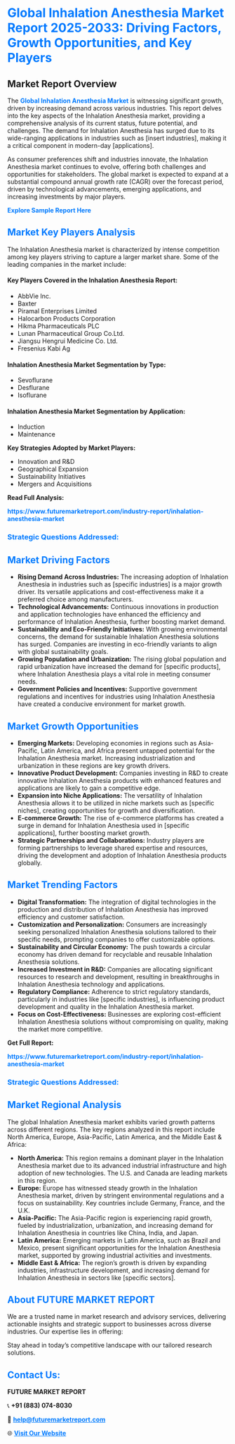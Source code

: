 <h1 style="color: #007BFF;">Global Inhalation Anesthesia Market Report 2025-2033: Driving Factors, Growth Opportunities, and Key Players</h1>

<section id="overview">
<h2>Market Report Overview</h2>
<p>The <a href="https://www.futuremarketreport.com/industry-report/inhalation-anesthesia-market" style="color: #007BFF; text-decoration: none;"><strong>Global Inhalation Anesthesia Market</strong></a> is witnessing significant growth, driven by increasing demand across various industries. This report delves into the key aspects of the Inhalation Anesthesia market, providing a comprehensive analysis of its current status, future potential, and challenges. The demand for Inhalation Anesthesia has surged due to its wide-ranging applications in industries such as [insert industries], making it a critical component in modern-day [applications].</p>
<p>As consumer preferences shift and industries innovate, the Inhalation Anesthesia market continues to evolve, offering both challenges and opportunities for stakeholders. The global market is expected to expand at a substantial compound annual growth rate (CAGR) over the forecast period, driven by technological advancements, emerging applications, and increasing investments by major players.</p>
</section>

<section id="overview">
<p><a href="https://www.futuremarketreport.com/request-sample/reportId=60588" style="color: #007BFF; text-decoration: none;"><strong>Explore Sample Report Here</strong></a></p>
</section>

<section id="key-players">
<h2 style="color: #007BFF;">Market Key Players Analysis</h2>
<p>The Inhalation Anesthesia market is characterized by intense competition among key players striving to capture a larger market share. Some of the leading companies in the market include:</p>
<h4>Key Players Covered in the Inhalation Anesthesia Report:</h4>
<ul><li>AbbVie Inc.</li><li>Baxter</li><li>Piramal Enterprises Limited</li><li>Halocarbon Products Corporation</li><li>Hikma Pharmaceuticals PLC</li><li>Lunan Pharmaceutical Group Co.Ltd.</li><li>Jiangsu Hengrui Medicine Co. Ltd.</li><li>Fresenius Kabi Ag</li></ul>
<h4>Inhalation Anesthesia Market Segmentation by Type:</h4>
<ul><li>Sevoflurane</li><li>Desflurane</li><li>Isoflurane</li></ul>

<h4>Inhalation Anesthesia Market Segmentation by Application:</h4>
<ul><li>Induction</li><li>Maintenance</li></ul>
<p><strong>Key Strategies Adopted by Market Players:</strong></p>
<ul>
<li>Innovation and R&D</li>
<li>Geographical Expansion</li>
<li>Sustainability Initiatives</li>
<li>Mergers and Acquisitions</li>
</ul>
</section>

<section>
<p><strong>Read Full Analysis: </strong></p><a href="https://www.futuremarketreport.com/industry-report/inhalation-anesthesia-market" style="color: #007BFF; text-decoration: none;"><strong>https://www.futuremarketreport.com/industry-report/inhalation-anesthesia-market</strong></a>
<h3 style="color: #007BFF;">Strategic Questions Addressed:</h3>
</section>

<section id="driving-factors">
<h2 style="color: #007BFF;">Market Driving Factors</h2>
<ul>
<li><strong>Rising Demand Across Industries:</strong> The increasing adoption of Inhalation Anesthesia in industries such as [specific industries] is a major growth driver. Its versatile applications and cost-effectiveness make it a preferred choice among manufacturers.</li>
<li><strong>Technological Advancements:</strong> Continuous innovations in production and application technologies have enhanced the efficiency and performance of Inhalation Anesthesia, further boosting market demand.</li>
<li><strong>Sustainability and Eco-Friendly Initiatives:</strong> With growing environmental concerns, the demand for sustainable Inhalation Anesthesia solutions has surged. Companies are investing in eco-friendly variants to align with global sustainability goals.</li>
<li><strong>Growing Population and Urbanization:</strong> The rising global population and rapid urbanization have increased the demand for [specific products], where Inhalation Anesthesia plays a vital role in meeting consumer needs.</li>
<li><strong>Government Policies and Incentives:</strong> Supportive government regulations and incentives for industries using Inhalation Anesthesia have created a conducive environment for market growth.</li>
</ul>
</section>

<section id="growth-opportunities">
<h2 style="color: #007BFF;">Market Growth Opportunities</h2>
<ul>
<li><strong>Emerging Markets:</strong> Developing economies in regions such as Asia-Pacific, Latin America, and Africa present untapped potential for the Inhalation Anesthesia market. Increasing industrialization and urbanization in these regions are key growth drivers.</li>
<li><strong>Innovative Product Development:</strong> Companies investing in R&D to create innovative Inhalation Anesthesia products with enhanced features and applications are likely to gain a competitive edge.</li>
<li><strong>Expansion into Niche Applications:</strong> The versatility of Inhalation Anesthesia allows it to be utilized in niche markets such as [specific niches], creating opportunities for growth and diversification.</li>
<li><strong>E-commerce Growth:</strong> The rise of e-commerce platforms has created a surge in demand for Inhalation Anesthesia used in [specific applications], further boosting market growth.</li>
<li><strong>Strategic Partnerships and Collaborations:</strong> Industry players are forming partnerships to leverage shared expertise and resources, driving the development and adoption of Inhalation Anesthesia products globally.</li>
</ul>
</section>

<section id="trending-factors">
<h2 style="color: #007BFF;">Market Trending Factors</h2>
<ul>
<li><strong>Digital Transformation:</strong> The integration of digital technologies in the production and distribution of Inhalation Anesthesia has improved efficiency and customer satisfaction.</li>
<li><strong>Customization and Personalization:</strong> Consumers are increasingly seeking personalized Inhalation Anesthesia solutions tailored to their specific needs, prompting companies to offer customizable options.</li>
<li><strong>Sustainability and Circular Economy:</strong> The push towards a circular economy has driven demand for recyclable and reusable Inhalation Anesthesia solutions.</li>
<li><strong>Increased Investment in R&D:</strong> Companies are allocating significant resources to research and development, resulting in breakthroughs in Inhalation Anesthesia technology and applications.</li>
<li><strong>Regulatory Compliance:</strong> Adherence to strict regulatory standards, particularly in industries like [specific industries], is influencing product development and quality in the Inhalation Anesthesia market.</li>
<li><strong>Focus on Cost-Effectiveness:</strong> Businesses are exploring cost-efficient Inhalation Anesthesia solutions without compromising on quality, making the market more competitive.</li>
</ul>
</section>

<section>
<p><strong>Get Full Report: </strong></p><a href="https://www.futuremarketreport.com/industry-report/inhalation-anesthesia-market" style="color: #007BFF; text-decoration: none;"><strong>https://www.futuremarketreport.com/industry-report/inhalation-anesthesia-market</strong></a>
<h3 style="color: #007BFF;">Strategic Questions Addressed:</h3>
</section>


<section id="regional-analysis">
<h2 style="color: #007BFF;">Market Regional Analysis</h2>
<p>The global Inhalation Anesthesia market exhibits varied growth patterns across different regions. The key regions analyzed in this report include North America, Europe, Asia-Pacific, Latin America, and the Middle East & Africa:</p>
<ul>
<li><strong>North America:</strong> This region remains a dominant player in the Inhalation Anesthesia market due to its advanced industrial infrastructure and high adoption of new technologies. The U.S. and Canada are leading markets in this region.</li>
<li><strong>Europe:</strong> Europe has witnessed steady growth in the Inhalation Anesthesia market, driven by stringent environmental regulations and a focus on sustainability. Key countries include Germany, France, and the U.K.</li>
<li><strong>Asia-Pacific:</strong> The Asia-Pacific region is experiencing rapid growth, fueled by industrialization, urbanization, and increasing demand for Inhalation Anesthesia in countries like China, India, and Japan.</li>
<li><strong>Latin America:</strong> Emerging markets in Latin America, such as Brazil and Mexico, present significant opportunities for the Inhalation Anesthesia market, supported by growing industrial activities and investments.</li>
<li><strong>Middle East & Africa:</strong> The region’s growth is driven by expanding industries, infrastructure development, and increasing demand for Inhalation Anesthesia in sectors like [specific sectors].</li>
</ul>
</section>

<footer>
<h2 style="color: #007BFF;">About FUTURE MARKET REPORT</h2>
<p>We are a trusted name in market research and advisory services, delivering actionable insights and strategic support to businesses across diverse industries. Our expertise lies in offering:</p>

<p>Stay ahead in today’s competitive landscape with our tailored research solutions.</p>

<h2 style="color: #007BFF;">Contact Us:</h2>
<p><strong>FUTURE MARKET REPORT</strong></p>
<p>📞 <strong>+91 (883) 074-8030</strong></p>
<p>📧 <strong><a href="mailto:help@futuremarketreport.com" style="color: #007BFF;">help@futuremarketreport.com</a></strong></p>
<p>🌐 <strong><a href="https://www.futuremarketreport.com/" style="color: #007BFF;">Visit Our Website</a></strong></p>
</footer>